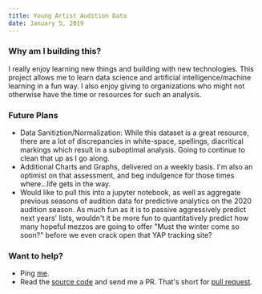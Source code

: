 ```yaml
---
title: Young Artist Audition Data
date: January 5, 2019
---
```


### Why am I building this?

I really enjoy learning new things and building with new technologies.
This project allows me to learn data science and artificial
intelligence/machine learning in a fun way. I also enjoy giving to
organizations who might not otherwise have the time or resources for such
an analysis.

### Future Plans

- Data Sanitiztion/Normalization: While this dataset is a great resource, there are a lot of discrepancies in white-space, spellings, diacritical markings which result in a suboptimal analysis. Going to continue to clean that up as I go along.
- Additional Charts and Graphs, delivered on a weekly basis. I'm also an optimist on that assessment, and beg indulgence for those times where...life gets in the way.
- Would like to pull this into a jupyter notebook, as well as aggregate previous seasons of audition data for predictive analytics on the 2020 audition season. As much fun as it is to passive aggressively predict next years' lists, wouldn't it be more fun to quantitatively predict how many hopeful mezzos are going to offer "Must the winter come so soon?" before we even crack open that YAP tracking site?

### Want to help?

- Ping [me](mailto:chance.eakin@gmail.com).
- Read the [source code](https://github.com/chanceeakin/opera-dataset) and send me a PR. That's short for [pull request](https://yangsu.github.io/pull-request-tutorial/).
